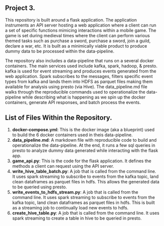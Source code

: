 ## Project 3.

This repository is built around a flask application. The application instruments an API server hosting a web application where a client can run a set of specific functions mimicing interactions within a mobile game. The game is set during medieval times where the client can perform various themed tasks such as purchase a sword, purchase a sword, join a guild, declare a war, etc. It is built as a minimically viable product to produce dummy data to be processed within the data-pipeline.

The repository also includes a data-pipeline that runs on a several docker containers. The main services used include kafka, spark, hadoop, & presto. kafka is used for event streaming and produces events generated from the web application. Spark subscribes to the messages, filters specific event types from kafka and lands them into HDFS as parquet files making them available for analysis using presto (via Hive). The data_pipeline.md file walks through the reproducible commands used to operationalize the data-pipeline while describing what is happening as we spin up the docker containers, generate API responses, and batch process the events.

## List of Files Within the Repository.

1. **docker-compose.yml**: This is the docker image (aka a blueprint) used to build the 6 docker containers used in theis data-pipeline.
2. **data_pipeline.md**: A markdown file with reproducible code to build and operationalize the data-pipeline. At the end, it runs a few sql queries in presto to analyze dummy data generated while interacting with the flask app. 
3. **game_api.py**: This is the code for the flask application. It defines the methods a client can request using the API server.
4. **write_hive_table_batch.py**: A job that is called from the command line. It uses spark streaming to subscribe to events from the kafka topic, land clean dataframes as parquet files in hdfs. This allows the generated data to be queried using presto. 
5. **write_events_to_hdfs_stream.py**: A job that is called from the command line. It uses spark streaming to subscribe to events from the kafka topic, land clean dataframes as parquet files in hdfs. This is built as a streaming job to continually load new events to hdfs.
6. **create_hive_table.py**: A job that is called from the command line. It uses spark streaming to create a table in hive to be queried in presto.

